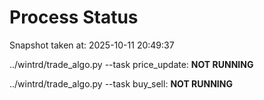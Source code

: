# Process Status

Snapshot taken at: 2025-10-11 20:49:37

../wintrd/trade_algo.py --task price_update: **NOT RUNNING**

../wintrd/trade_algo.py --task buy_sell: **NOT RUNNING**

